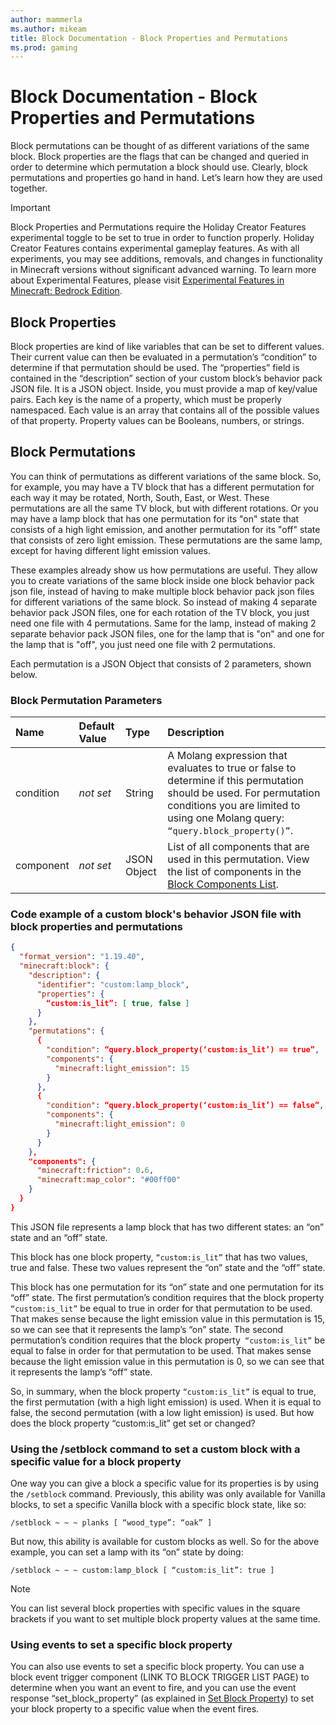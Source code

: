 ```yaml
---
author: mammerla
ms.author: mikeam
title: Block Documentation - Block Properties and Permutations
ms.prod: gaming
---
```


# Block Documentation - Block Properties and Permutations

Block permutations can be thought of as different variations of the same block. Block properties are the flags that can be changed and queried in order to determine which permutation a block should use. Clearly, block permutations and properties go hand in hand. Let’s learn how they are used together.

> [!IMPORTANT]
> Block Properties and Permutations require the Holiday Creator Features experimental toggle to be set to true in order to function properly.
> Holiday Creator Features contains experimental gameplay features. As with all experiments, you may see additions, removals, and changes in functionality in Minecraft versions without significant advanced warning.
> To learn more about Experimental Features, please visit [Experimental Features in Minecraft: Bedrock Edition](../../../../../Documents/ExperimentalFeaturesToggle.md).

## Block Properties

Block properties are kind of like variables that can be set to different values. Their current value can then be evaluated in a permutation’s “condition” to determine if that permutation should be used.
The “properties” field is contained in the “description” section of your custom block’s behavior pack JSON file. It is a JSON object. Inside, you must provide a map of key/value pairs. Each key is the name of a property, which must be properly namespaced. Each value is an array that contains all of the possible values of that property. Property values can be Booleans, numbers, or strings.

## Block Permutations

You can think of permutations as different variations of the same block. So, for example, you may have a TV block that has a different permutation for each way it may be rotated, North, South, East, or West. These permutations are all the same TV block, but with different rotations. Or you may have a lamp block that has one permutation for its "on" state that consists of a high light emission, and another permutation for its "off" state that consists of zero light emission. These permutations are the same lamp, except for having different light emission values.

These examples already show us how permutations are useful. They allow you to create variations of the same block inside one block behavior pack json file, instead of having to make multiple block behavior pack json files for different variations of the same block. So instead of making 4 separate behavior pack JSON files, one for each rotation of the TV block, you just need one file with 4 permutations. Same for the lamp, instead of making 2 separate behavior pack JSON files, one for the lamp that is "on" and one for the lamp that is "off", you just need one file with 2 permutations.

Each permutation is a JSON Object that consists of 2 parameters, shown below.

### Block Permutation Parameters

|Name |Default Value  |Type  |Description  |
|:----------|:----------|:----------|:----------|
|condition|*not set* | String| A Molang expression that evaluates to true or false to determine if this permutation should be used. For permutation conditions you are limited to using one Molang query: `“query.block_property()”`. |
|component|*not set* | JSON Object| List of all components that are used in this permutation. View the list of components in the [Block Components List](\..\BlockComponentsList.md). |

### Code example of a custom block's behavior JSON file with block properties and permutations

```json
{
  "format_version": "1.19.40",
  "minecraft:block": {
    "description": {
      "identifier": "custom:lamp_block",
      "properties": {
        “custom:is_lit”: [ true, false ]
      }
    },
    "permutations": {
      {
        "condition": “query.block_property(‘custom:is_lit’) == true”,
        "components": {
          "minecraft:light_emission": 15
        }
      },
      {
        "condition": “query.block_property(‘custom:is_lit’) == false”,
        "components": {
          "minecraft:light_emission": 0
        }
      }
    },
    "components": {
      "minecraft:friction": 0.6,
      "minecraft:map_color": "#00ff00" 
    }
  }
}
```

This JSON file represents a lamp block that has two different states: an “on” state and an “off” state.

This block has one block property, `“custom:is_lit”` that has two values, true and false. These two values represent the “on” state and the “off” state.

This block has one permutation for its “on” state and one permutation for its “off” state. The first permutation’s condition requires that the block property `“custom:is_lit”` be equal to true in order for that permutation to be used. That makes sense because the light emission value in this permutation is 15, so we can see that it represents the lamp’s “on” state. 
The second permutation’s condition requires that the block property` “custom:is_lit”` be equal to false in order for that permutation to be used. That makes sense because the light emission value in this permutation is 0, so we can see that it represents the lamp’s “off” state.

So, in summary, when the block property `“custom:is_lit”` is equal to true, the first permutation (with a high light emission) is used. When it is equal to false, the second permutation (with a low light emission) is used. But how does the block property “custom:is_lit” get set or changed?

### Using the /setblock command to set a custom block with a specific value for a block property

One way you can give a block a specific value for its properties is by using the `/setblock` command. Previously, this ability was only available for Vanilla blocks, to set a specific Vanilla block with a specific block state, like so:

`/setblock ~ ~ ~ planks [ “wood_type”: “oak” ]`

But now, this ability is available for custom blocks as well. So for the above example, you can set a lamp with its “on” state by doing:

`/setblock ~ ~ ~ custom:lamp_block [ “custom:is_lit”: true ]`

> [!NOTE]
> You can list several block properties with specific values in the square brackets if you want to set multiple block property values at the same time.

### Using events to set a specific block property

You can also use events to set a specific block property. You can use a block event trigger component (LINK TO BLOCK TRIGGER LIST PAGE) to determine when you want an event to fire, and you can use the event response “set_block_property” (as explained in [Set Block Property](..\BlockEvents\minecraftBlock_set_block_property.md)) to set your block property to a specific value when the event fires.
